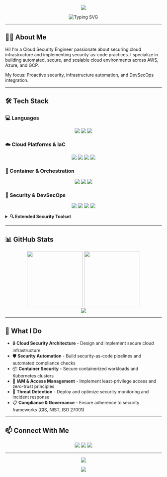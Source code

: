 <p align="center">
  <img src="https://capsule-render.vercel.app/api?type=waving&color=gradient&customColorList=6,11,20&height=180&section=header&text=Cloud%20Security%20Engineer&fontSize=42&fontAlignY=30&animation=twinkling&fontColor=fff" />
</p>

<div align="center">
  <img src="https://readme-typing-svg.herokuapp.com?font=Fira+Code&size=28&duration=3000&pause=1000&color=00D9FF&center=true&vCenter=true&width=600&lines=Securing+Cloud+Infrastructure;Automating+Security+Practices;Building+Resilient+Systems" alt="Typing SVG" />
</div>

---

## 👨‍💻 About Me

Hi! I'm a Cloud Security Engineer passionate about securing cloud infrastructure
and implementing security-as-code practices. I specialize in building automated,
secure, and scalable cloud environments across AWS, Azure, and GCP.

My focus: Proactive security, infrastructure automation, and DevSecOps integration.

---

## 🛠️ Tech Stack

### 💻 Languages
<p align="center">
  <img src="https://img.shields.io/badge/-Python-3776AB?style=for-the-badge&logo=python&logoColor=white" />
  <img src="https://img.shields.io/badge/-Go-00ADD8?style=for-the-badge&logo=go&logoColor=white" />
  <img src="https://img.shields.io/badge/-Bash-4EAA25?style=for-the-badge&logo=gnu-bash&logoColor=white" />
</p>

### ☁️ Cloud Platforms & IaC
<p align="center">
  <img src="https://img.shields.io/badge/-AWS-232F3E?style=for-the-badge&logo=amazon-aws&logoColor=white" />
  <img src="https://img.shields.io/badge/-Azure-0089D6?style=for-the-badge&logo=microsoft-azure&logoColor=white" />
  <img src="https://img.shields.io/badge/-GCP-4285F4?style=for-the-badge&logo=google-cloud&logoColor=white" />
  <img src="https://img.shields.io/badge/-Terraform-623CE4?style=for-the-badge&logo=terraform&logoColor=white" />
</p>

### 🐳 Container & Orchestration
<p align="center">
  <img src="https://img.shields.io/badge/-Docker-2496ED?style=for-the-badge&logo=docker&logoColor=white" />
  <img src="https://img.shields.io/badge/-Kubernetes-326CE5?style=for-the-badge&logo=kubernetes&logoColor=white" />
  <img src="https://img.shields.io/badge/-Helm-0F1689?style=for-the-badge&logo=helm&logoColor=white" />
</p>

### 🔐 Security & DevSecOps
<p align="center">
  <img src="https://img.shields.io/badge/-Vault-000000?style=for-the-badge&logo=vault&logoColor=white" />
  <img src="https://img.shields.io/badge/-Trivy-1904DA?style=for-the-badge&logo=aquasecurity&logoColor=white" />
  <img src="https://img.shields.io/badge/-Falco-00B3E6?style=for-the-badge&logo=falco&logoColor=white" />
  <img src="https://img.shields.io/badge/-Snyk-4C4A73?style=for-the-badge&logo=snyk&logoColor=white" />
</p>

<details>
  <summary><b>🔍 Extended Security Toolset</b></summary>
  <br>
  
  **Cloud Security:**
  - AWS: GuardDuty, Security Hub, IAM Access Analyzer, CloudTrail, Config
  - Azure: Sentinel, Defender for Cloud, Security Center, Key Vault
  - GCP: Security Command Center, Cloud Armor, Binary Authorization
  
  **IaC Security:**
  - Checkov, tfsec, Terrascan, Bridgecrew
  
  **Container Security:**
  - Aqua Security, Sysdig, Anchore, Clair
  
  **CI/CD Security:**
  - SonarQube, GitLab CI, GitHub Actions, OWASP Dependency Check
</details>

---

## 📊 GitHub Stats

<div align="center">
  <img height="180em" src="https://github-readme-stats.vercel.app/api?username=YourUsername&show_icons=true&theme=tokyonight&hide_border=true&count_private=true" />
  <img height="180em" src="https://github-readme-stats.vercel.app/api/top-langs/?username=YourUsername&layout=compact&theme=tokyonight&hide_border=true" />
</div>

<div align="center">
  <img src="https://github-readme-streak-stats.herokuapp.com/?user=YourUsername&theme=tokyonight&hide_border=true" />
</div>

---

## 🎯 What I Do

- 🔒 **Cloud Security Architecture** - Design and implement secure cloud infrastructure
- 🛡️ **Security Automation** - Build security-as-code pipelines and automated compliance checks
- 📦 **Container Security** - Secure containerized workloads and Kubernetes clusters
- 🔑 **IAM & Access Management** - Implement least-privilege access and zero-trust principles
- 🚨 **Threat Detection** - Deploy and optimize security monitoring and incident response
- 📋 **Compliance & Governance** - Ensure adherence to security frameworks (CIS, NIST, ISO 27001)

---

## 📫 Connect With Me

<p align="center">
  <a href="https://linkedin.com/in/mochamadkhidir"><img src="https://img.shields.io/badge/-LinkedIn-0077B5?style=for-the-badge&logo=linkedin&logoColor=white"/></a>
  <a href="mailto:mochamadkhidir10@gmail.com"><img src="https://img.shields.io/badge/-Email-D14836?style=for-the-badge&logo=gmail&logoColor=white"/></a>
  <a href="https://twitter.com/khidirPV"><img src="https://img.shields.io/badge/-Twitter-1DA1F2?style=for-the-badge&logo=twitter&logoColor=white"/></a>
</p>

---

<div align="center">
  <img src="https://komarev.com/ghpvc/?username=YourUsername&style=for-the-badge&color=blueviolet" />
</div>

<p align="center">
  <img src="https://capsule-render.vercel.app/api?type=waving&color=gradient&customColorList=6,11,20&height=100&section=footer" />
</p>
